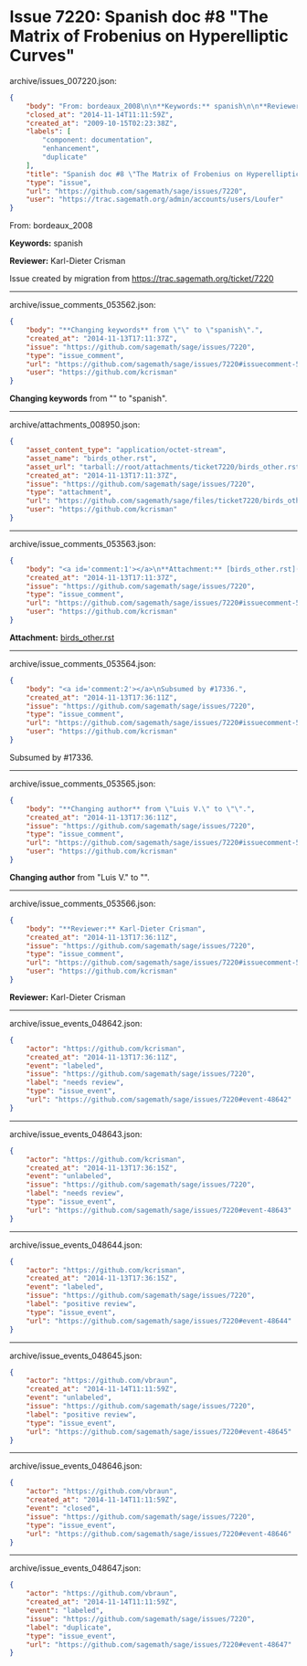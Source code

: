 # Issue 7220: Spanish doc #8 "The Matrix of Frobenius on Hyperelliptic Curves"

archive/issues_007220.json:
```json
{
    "body": "From: bordeaux_2008\n\n**Keywords:** spanish\n\n**Reviewer:** Karl-Dieter Crisman\n\nIssue created by migration from https://trac.sagemath.org/ticket/7220\n\n",
    "closed_at": "2014-11-14T11:11:59Z",
    "created_at": "2009-10-15T02:23:38Z",
    "labels": [
        "component: documentation",
        "enhancement",
        "duplicate"
    ],
    "title": "Spanish doc #8 \"The Matrix of Frobenius on Hyperelliptic Curves\"",
    "type": "issue",
    "url": "https://github.com/sagemath/sage/issues/7220",
    "user": "https://trac.sagemath.org/admin/accounts/users/Loufer"
}
```
From: bordeaux_2008

**Keywords:** spanish

**Reviewer:** Karl-Dieter Crisman

Issue created by migration from https://trac.sagemath.org/ticket/7220





---

archive/issue_comments_053562.json:
```json
{
    "body": "**Changing keywords** from \"\" to \"spanish\".",
    "created_at": "2014-11-13T17:11:37Z",
    "issue": "https://github.com/sagemath/sage/issues/7220",
    "type": "issue_comment",
    "url": "https://github.com/sagemath/sage/issues/7220#issuecomment-53562",
    "user": "https://github.com/kcrisman"
}
```

**Changing keywords** from "" to "spanish".



---

archive/attachments_008950.json:
```json
{
    "asset_content_type": "application/octet-stream",
    "asset_name": "birds_other.rst",
    "asset_url": "tarball://root/attachments/ticket7220/birds_other.rst",
    "created_at": "2014-11-13T17:11:37Z",
    "issue": "https://github.com/sagemath/sage/issues/7220",
    "type": "attachment",
    "url": "https://github.com/sagemath/sage/files/ticket7220/birds_other.rst",
    "user": "https://github.com/kcrisman"
}
```



---

archive/issue_comments_053563.json:
```json
{
    "body": "<a id='comment:1'></a>\n**Attachment:** [birds_other.rst](https://github.com/sagemath/sage/files/ticket7220/birds_other.rst)",
    "created_at": "2014-11-13T17:11:37Z",
    "issue": "https://github.com/sagemath/sage/issues/7220",
    "type": "issue_comment",
    "url": "https://github.com/sagemath/sage/issues/7220#issuecomment-53563",
    "user": "https://github.com/kcrisman"
}
```

<a id='comment:1'></a>
**Attachment:** [birds_other.rst](https://github.com/sagemath/sage/files/ticket7220/birds_other.rst)



---

archive/issue_comments_053564.json:
```json
{
    "body": "<a id='comment:2'></a>\nSubsumed by #17336.",
    "created_at": "2014-11-13T17:36:11Z",
    "issue": "https://github.com/sagemath/sage/issues/7220",
    "type": "issue_comment",
    "url": "https://github.com/sagemath/sage/issues/7220#issuecomment-53564",
    "user": "https://github.com/kcrisman"
}
```

<a id='comment:2'></a>
Subsumed by #17336.



---

archive/issue_comments_053565.json:
```json
{
    "body": "**Changing author** from \"Luis V.\" to \"\".",
    "created_at": "2014-11-13T17:36:11Z",
    "issue": "https://github.com/sagemath/sage/issues/7220",
    "type": "issue_comment",
    "url": "https://github.com/sagemath/sage/issues/7220#issuecomment-53565",
    "user": "https://github.com/kcrisman"
}
```

**Changing author** from "Luis V." to "".



---

archive/issue_comments_053566.json:
```json
{
    "body": "**Reviewer:** Karl-Dieter Crisman",
    "created_at": "2014-11-13T17:36:11Z",
    "issue": "https://github.com/sagemath/sage/issues/7220",
    "type": "issue_comment",
    "url": "https://github.com/sagemath/sage/issues/7220#issuecomment-53566",
    "user": "https://github.com/kcrisman"
}
```

**Reviewer:** Karl-Dieter Crisman



---

archive/issue_events_048642.json:
```json
{
    "actor": "https://github.com/kcrisman",
    "created_at": "2014-11-13T17:36:11Z",
    "event": "labeled",
    "issue": "https://github.com/sagemath/sage/issues/7220",
    "label": "needs review",
    "type": "issue_event",
    "url": "https://github.com/sagemath/sage/issues/7220#event-48642"
}
```



---

archive/issue_events_048643.json:
```json
{
    "actor": "https://github.com/kcrisman",
    "created_at": "2014-11-13T17:36:15Z",
    "event": "unlabeled",
    "issue": "https://github.com/sagemath/sage/issues/7220",
    "label": "needs review",
    "type": "issue_event",
    "url": "https://github.com/sagemath/sage/issues/7220#event-48643"
}
```



---

archive/issue_events_048644.json:
```json
{
    "actor": "https://github.com/kcrisman",
    "created_at": "2014-11-13T17:36:15Z",
    "event": "labeled",
    "issue": "https://github.com/sagemath/sage/issues/7220",
    "label": "positive review",
    "type": "issue_event",
    "url": "https://github.com/sagemath/sage/issues/7220#event-48644"
}
```



---

archive/issue_events_048645.json:
```json
{
    "actor": "https://github.com/vbraun",
    "created_at": "2014-11-14T11:11:59Z",
    "event": "unlabeled",
    "issue": "https://github.com/sagemath/sage/issues/7220",
    "label": "positive review",
    "type": "issue_event",
    "url": "https://github.com/sagemath/sage/issues/7220#event-48645"
}
```



---

archive/issue_events_048646.json:
```json
{
    "actor": "https://github.com/vbraun",
    "created_at": "2014-11-14T11:11:59Z",
    "event": "closed",
    "issue": "https://github.com/sagemath/sage/issues/7220",
    "type": "issue_event",
    "url": "https://github.com/sagemath/sage/issues/7220#event-48646"
}
```



---

archive/issue_events_048647.json:
```json
{
    "actor": "https://github.com/vbraun",
    "created_at": "2014-11-14T11:11:59Z",
    "event": "labeled",
    "issue": "https://github.com/sagemath/sage/issues/7220",
    "label": "duplicate",
    "type": "issue_event",
    "url": "https://github.com/sagemath/sage/issues/7220#event-48647"
}
```
